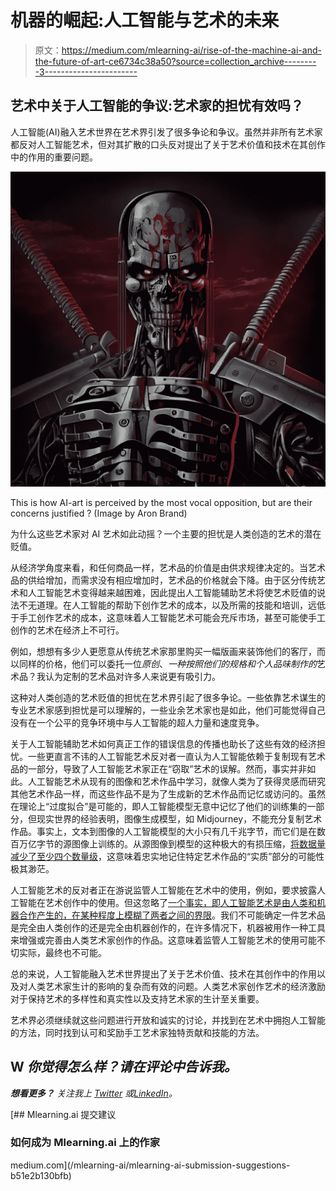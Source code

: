 # 机器的崛起:人工智能与艺术的未来

> 原文：<https://medium.com/mlearning-ai/rise-of-the-machine-ai-and-the-future-of-art-ce6734c38a50?source=collection_archive---------3----------------------->

## 艺术中关于人工智能的争议:艺术家的担忧有效吗？

人工智能(AI)融入艺术世界在艺术界引发了很多争论和争议。虽然并非所有艺术家都反对人工智能艺术，但对其扩散的口头反对提出了关于艺术价值和技术在其创作中的作用的重要问题。

![](img/10995ff112196a140e5a3147f64a8c7b.png)

This is how AI-art is perceived by the most vocal opposition, but are their concerns justified ? (Image by Aron Brand)

为什么这些艺术家对 AI 艺术如此动摇？一个主要的担忧是人类创造的艺术的潜在贬值。

从经济学角度来看，和任何商品一样，艺术品的价值是由供求规律决定的。当艺术品的供给增加，而需求没有相应增加时，艺术品的价格就会下降。由于区分传统艺术和人工智能艺术变得越来越困难，因此提出人工智能辅助艺术将使艺术贬值的说法不无道理。在人工智能的帮助下创作艺术的成本，以及所需的技能和培训，远低于手工创作艺术的成本，这意味着人工智能艺术可能会充斥市场，甚至可能使手工创作的艺术在经济上不可行。

例如，想想有多少人更愿意从传统艺术家那里购买一幅版画来装饰他们的客厅，而以同样的价格，他们可以委托一位*原创*、*一种按照他们的规格和个人品味制作的*艺术品？我认为定制的艺术品对许多人来说更有吸引力。

这种对人类创造的艺术贬值的担忧在艺术界引起了很多争论。一些依靠艺术谋生的专业艺术家感到担忧是可以理解的，一些业余艺术家也是如此，他们可能觉得自己没有在一个公平的竞争环境中与人工智能的超人力量和速度竞争。

关于人工智能辅助艺术如何真正工作的错误信息的传播也助长了这些有效的经济担忧。一些更直言不讳的人工智能艺术反对者一直认为人工智能依赖于复制现有艺术品的一部分，导致了人工智能艺术家正在“窃取”艺术的误解。然而，事实并非如此。人工智能艺术从现有的图像和艺术作品中学习，就像人类为了获得灵感而研究其他艺术作品一样，而这些作品不是为了生成新的艺术作品而记忆或访问的。虽然在理论上“过度拟合”是可能的，即人工智能模型无意中记忆了他们的训练集的一部分，但现实世界的经验表明，图像生成模型，如 Midjourney，不能充分复制艺术作品。事实上，文本到图像的人工智能模型的大小只有几千兆字节，而它们是在数百万亿字节的源图像上训练的。从源图像到模型的这种极大的有损压缩，[将数据量减少了至少四个数量级](/p/883b25552636/)，这意味着忠实地记住特定艺术作品的“实质”部分的可能性极其渺茫。

人工智能艺术的反对者正在游说监管人工智能在艺术中的使用，例如，要求披露人工智能在艺术创作中的使用。但这忽略了[一个事实，即人工智能艺术是由人类和机器合作产生的，在某种程度上模糊了两者之间的界限](/p/78ed410673d3)。我们不可能确定一件艺术品是完全由人类创作的还是完全由机器创作的，在许多情况下，机器被用作一种工具来增强或完善由人类艺术家创作的作品。这意味着监管人工智能艺术的使用可能不切实际，最终也不可能。

总的来说，人工智能融入艺术世界提出了关于艺术价值、技术在其创作中的作用以及对人类艺术家生计的影响的复杂而有效的问题。人类艺术家创作艺术的经济激励对于保持艺术的多样性和真实性以及支持艺术家的生计至关重要。

艺术界必须继续就这些问题进行开放和诚实的讨论，并找到在艺术中拥抱人工智能的方法，同时找到认可和奖励手工艺术家独特贡献和技能的方法。

## W *你觉得怎么样？请在评论中告诉我。*

***想看更多？*** *关注我上* [*Twitter*](https://twitter.com/aron_brand) *或*[*LinkedIn*](https://www.linkedin.com/in/aronbrand/)*。*

[](/mlearning-ai/mlearning-ai-submission-suggestions-b51e2b130bfb) [## Mlearning.ai 提交建议

### 如何成为 Mlearning.ai 上的作家

medium.com](/mlearning-ai/mlearning-ai-submission-suggestions-b51e2b130bfb)